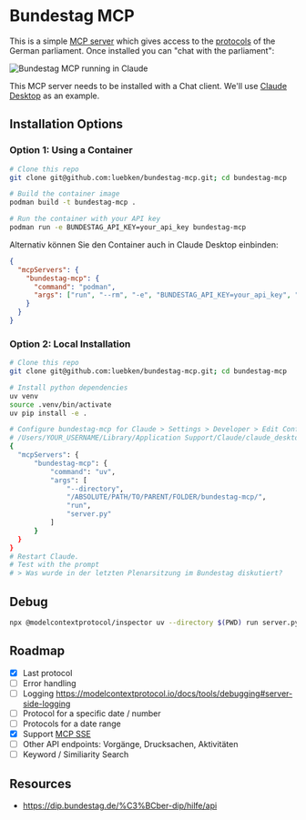 # Bundestag MCP

This is a simple [MCP server](https://modelcontextprotocol.io/) which gives access to the [protocols](https://dip.bundestag.de/) of the German parliament. Once installed you can "chat with the parliament":

![Bundestag MCP running in Claude](screenshot.png)

This MCP server needs to be installed with a Chat client. We'll use [Claude Desktop](https://claude.ai/download) as an example.

## Installation Options

### Option 1: Using a Container

```sh
# Clone this repo
git clone git@github.com:luebken/bundestag-mcp.git; cd bundestag-mcp

# Build the container image
podman build -t bundestag-mcp .

# Run the container with your API key
podman run -e BUNDESTAG_API_KEY=your_api_key bundestag-mcp
```

Alternativ können Sie den Container auch in Claude Desktop einbinden:

```json
{
  "mcpServers": {
    "bundestag-mcp": {
      "command": "podman",
      "args": ["run", "--rm", "-e", "BUNDESTAG_API_KEY=your_api_key", "bundestag-mcp"]
    }
  }
}
```

### Option 2: Local Installation

```sh
# Clone this repo
git clone git@github.com:luebken/bundestag-mcp.git; cd bundestag-mcp

# Install python dependencies
uv venv
source .venv/bin/activate
uv pip install -e .

# Configure bundestag-mcp for Claude > Settings > Developer > Edit Config
# /Users/YOUR_USERNAME/Library/Application Support/Claude/claude_desktop_config.json
{
  "mcpServers": {
      "bundestag-mcp": {
          "command": "uv",
          "args": [
              "--directory",
              "/ABSOLUTE/PATH/TO/PARENT/FOLDER/bundestag-mcp/",
              "run",
              "server.py"
          ]
      }
  }
}
# Restart Claude. 
# Test with the prompt
# > Was wurde in der letzten Plenarsitzung im Bundestag diskutiert?
```

## Debug

```sh
npx @modelcontextprotocol/inspector uv --directory $(PWD) run server.py
```

## Roadmap

- [x] Last protocol
- [ ] Error handling
- [ ] Logging <https://modelcontextprotocol.io/docs/tools/debugging#server-side-logging>
- [ ] Protocol for a specific date / number
- [ ] Protocols for a date range
- [x] Support [MCP SSE](https://modelcontextprotocol.io/docs/concepts/transports#server-sent-events-sse)
- [ ] Other API endpoints: Vorgänge, Drucksachen, Aktivitäten
- [ ] Keyword / Similiarity Search

## Resources

- <https://dip.bundestag.de/%C3%BCber-dip/hilfe/api>
